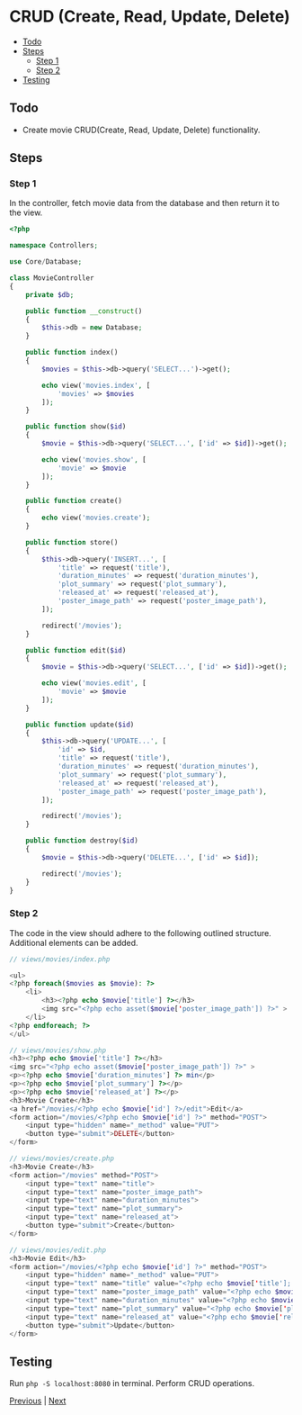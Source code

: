 # CRUD (Create, Read, Update, Delete) <!-- omit from toc -->

- [Todo](#todo)
- [Steps](#steps)
  - [Step 1](#step-1)
  - [Step 2](#step-2)
- [Testing](#testing)

## Todo

- Create movie CRUD(Create, Read, Update, Delete) functionality.

## Steps

### Step 1

In the controller, fetch movie data from the database and then return it to the view.

```php
<?php

namespace Controllers;

use Core/Database;

class MovieController
{
    private $db;

    public function __construct()
    {
        $this->db = new Database;
    }

    public function index()
    {
        $movies = $this->db->query('SELECT...')->get();

        echo view('movies.index', [
            'movies' => $movies
        ]);
    }

    public function show($id)
    {
        $movie = $this->db->query('SELECT...', ['id' => $id])->get();

        echo view('movies.show', [
            'movie' => $movie
        ]);
    }

    public function create()
    {
        echo view('movies.create');
    }

    public function store()
    {
        $this->db->query('INSERT...', [
            'title' => request('title'),
            'duration_minutes' => request('duration_minutes'),
            'plot_summary' => request('plot_summary'),
            'released_at' => request('released_at'),
            'poster_image_path' => request('poster_image_path'),
        ]);

        redirect('/movies');
    }

    public function edit($id)
    {
        $movie = $this->db->query('SELECT...', ['id' => $id])->get();

        echo view('movies.edit', [
            'movie' => $movie
        ]);
    }

    public function update($id)
    {
        $this->db->query('UPDATE...', [
            'id' => $id,
            'title' => request('title'),
            'duration_minutes' => request('duration_minutes'),
            'plot_summary' => request('plot_summary'),
            'released_at' => request('released_at'),
            'poster_image_path' => request('poster_image_path'),
        ]);

        redirect('/movies');
    }

    public function destroy($id)
    {
        $movie = $this->db->query('DELETE...', ['id' => $id]);

        redirect('/movies');
    }
}
```

### Step 2

The code in the view should adhere to the following outlined structure. Additional elements can be added.

```php
// views/movies/index.php

<ul>
<?php foreach($movies as $movie): ?>
    <li>
        <h3><?php echo $movie['title'] ?></h3>
        <img src="<?php echo asset($movie['poster_image_path']) ?>" >
    </li>
<?php endforeach; ?>
</ul>
```

```php
// views/movies/show.php
<h3><?php echo $movie['title'] ?></h3>
<img src="<?php echo asset($movie['poster_image_path']) ?>" >
<p><?php echo $movie['duration_minutes'] ?> min</p>
<p><?php echo $movie['plot_summary'] ?></p>
<p><?php echo $movie['released_at'] ?></p>
<h3>Movie Create</h3>
<a href="/movies/<?php echo $movie['id'] ?>/edit">Edit</a>
<form action="/movies/<?php echo $movie['id'] ?>" method="POST">
    <input type="hidden" name="_method" value="PUT">
    <button type="submit">DELETE</button>
</form>
```

```php
// views/movies/create.php
<h3>Movie Create</h3>
<form action="/movies" method="POST">
    <input type="text" name="title">
    <input type="text" name="poster_image_path">
    <input type="text" name="duration_minutes">
    <input type="text" name="plot_summary">
    <input type="text" name="released_at">
    <button type="submit">Create</button>
</form>
```

```php
// views/movies/edit.php
<h3>Movie Edit</h3>
<form action="/movies/<?php echo $movie['id'] ?>" method="POST">
    <input type="hidden" name="_method" value="PUT">
    <input type="text" name="title" value="<?php echo $movie['title']; ?>">
    <input type="text" name="poster_image_path" value="<?php echo $movie['poster_image_path']; ?>">
    <input type="text" name="duration_minutes" value="<?php echo $movie['duration_minutes']; ?>">
    <input type="text" name="plot_summary" value="<?php echo $movie['plot_summary']; ?>">
    <input type="text" name="released_at" value="<?php echo $movie['released_at']; ?>">
    <button type="submit">Update</button>
</form>
```

## Testing

Run `php -S localhost:8080` in terminal. Perform CRUD operations.

[Previous](./database.md) | [Next](./session.md)